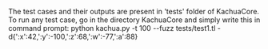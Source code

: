 The test cases and their outputs are present in 'tests' folder of KachuaCore.
To run any test case, go in the directory KachuaCore and simply write this in command prompt:
python kachua.py -t 100 --fuzz tests/test1.tl -d{':x':42,':y':-100,':z':68,':w':-77,':a':88}